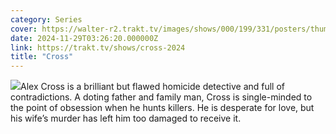 ```yaml
---
category: Series
cover: https://walter-r2.trakt.tv/images/shows/000/199/331/posters/thumb/3897efd386.jpg.webp
date: 2024-11-29T03:26:20.000000Z
link: https://trakt.tv/shows/cross-2024
title: "Cross"
---
```


![](https://walter-r2.trakt.tv/images/shows/000/199/331/fanarts/thumb/df6a6c821d.jpg)Alex Cross is a brilliant but flawed homicide detective and full of contradictions. A doting father and family man, Cross is single-minded to the point of obsession when he hunts killers. He is desperate for love, but his wife’s murder has left him too damaged to receive it.
